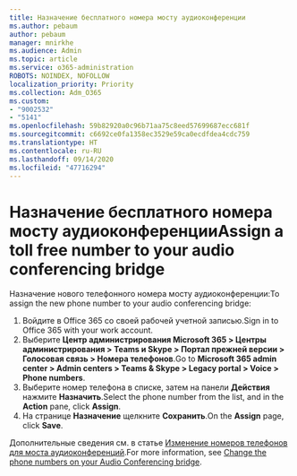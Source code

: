 ```yaml
---
title: Назначение бесплатного номера мосту аудиоконференции
ms.author: pebaum
author: pebaum
manager: mnirkhe
ms.audience: Admin
ms.topic: article
ms.service: o365-administration
ROBOTS: NOINDEX, NOFOLLOW
localization_priority: Priority
ms.collection: Adm_O365
ms.custom:
- "9002532"
- "5141"
ms.openlocfilehash: 59b82920a0c96b71aa75c8eed57699687ecc681f
ms.sourcegitcommit: c6692ce0fa1358ec3529e59ca0ecdfdea4cdc759
ms.translationtype: HT
ms.contentlocale: ru-RU
ms.lasthandoff: 09/14/2020
ms.locfileid: "47716294"
---
```

# <a name="assign-a-toll-free-number-to-your-audio-conferencing-bridge"></a><span data-ttu-id="0d32e-102">Назначение бесплатного номера мосту аудиоконференции</span><span class="sxs-lookup"><span data-stu-id="0d32e-102">Assign a toll free number to your audio conferencing bridge</span></span>

<span data-ttu-id="0d32e-103">Назначение нового телефонного номера мосту аудиоконференции:</span><span class="sxs-lookup"><span data-stu-id="0d32e-103">To assign the new phone number to your audio conferencing bridge:</span></span>

1. <span data-ttu-id="0d32e-104">Войдите в Office 365 со своей рабочей учетной записью.</span><span class="sxs-lookup"><span data-stu-id="0d32e-104">Sign in to Office 365 with your work account.</span></span>
2. <span data-ttu-id="0d32e-105">Выберите **Центр администрирования Microsoft 365 > Центры администрирования > Teams и Skype > Портал прежней версии > Голосовая связь > Номера телефонов**.</span><span class="sxs-lookup"><span data-stu-id="0d32e-105">Go to **Microsoft 365 admin center > Admin centers > Teams & Skype > Legacy portal > Voice > Phone numbers**.</span></span>
3. <span data-ttu-id="0d32e-106">Выберите номер телефона в списке, затем на панели **Действия** нажмите **Назначить**.</span><span class="sxs-lookup"><span data-stu-id="0d32e-106">Select the phone number from the list, and in the **Action** pane, click **Assign**.</span></span>
4. <span data-ttu-id="0d32e-107">На странице **Назначение** щелкните **Сохранить**.</span><span class="sxs-lookup"><span data-stu-id="0d32e-107">On the **Assign** page, click **Save**.</span></span>

<span data-ttu-id="0d32e-108">Дополнительные сведения см. в статье [Изменение номеров телефонов для моста аудиоконференций](https://docs.microsoft.com/MicrosoftTeams/change-the-phone-numbers-on-your-audio-conferencing-bridge).</span><span class="sxs-lookup"><span data-stu-id="0d32e-108">For more information, see [Change the phone numbers on your Audio Conferencing bridge](https://docs.microsoft.com/MicrosoftTeams/change-the-phone-numbers-on-your-audio-conferencing-bridge).</span></span>
